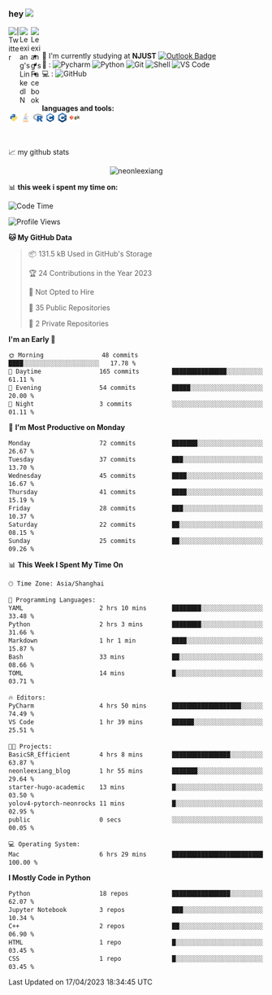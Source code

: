### hey  <img src="https://media.giphy.com/media/hvRJCLFzcasrR4ia7z/giphy.gif" width="25px">
<a href="https://twitter.com/">
  <img align="left" alt="| Twitter" width="22px" src="https://raw.githubusercontent.com/peterthehan/peterthehan/master/assets/twitter.svg" />
</a>
<a href="https://www.linkedin.com/in/翔-李-992382111/">
  <img align="left" alt="Leexiang's LinkedIN" width="22px" src="https://raw.githubusercontent.com/peterthehan/peterthehan/master/assets/linkedin.svg" />
</a>
<a href="https://www.facebook.com/neonleexiang/">
  <img align="left" alt="Leexiang's Facebook" width="22px" src="https://raw.githubusercontent.com/peterthehan/peterthehan/master/assets/facebook.svg" />
</a>

<br>
<br>


- 🏢 I'm currently studying at **NJUST** [![Outlook Badge](https://img.shields.io/badge/-neonleexiang-blue?style=plastic&logo=wechat&logoColor=white)]()
- 🚀 :
![Pycharm](https://img.shields.io/badge/-Pycharm-grey?style=plastic&logo=pycharm)
![Python](https://img.shields.io/badge/-Python-8fcfd1?style=plastic&logo=Python)
![Git](https://img.shields.io/badge/-Git-black?style=plastic&logo=git)
![Shell](https://img.shields.io/badge/-Shell-blasck?style=plastic&logo=Shell)
![VS Code](https://img.shields.io/badge/-VS%20Code-007ACC?style=plastic&logo=visual-studio-code)
- 💻 :
![GitHub](https://img.shields.io/badge/-GitHub-181717?style=plastic&logo=github)

<br />

**languages and tools:**  
<code><img height="20" src="https://raw.githubusercontent.com/github/explore/80688e429a7d4ef2fca1e82350fe8e3517d3494d/topics/python/python.png"></code>
<code><img height="20" src="https://raw.githubusercontent.com/github/explore/80688e429a7d4ef2fca1e82350fe8e3517d3494d/topics/java/java.png"></code>
<code><img height="20" src="https://raw.githubusercontent.com/github/explore/80688e429a7d4ef2fca1e82350fe8e3517d3494d/topics/r/r.png"></code>
<code><img height="20" src="https://raw.githubusercontent.com/github/explore/80688e429a7d4ef2fca1e82350fe8e3517d3494d/topics/c/c.png"></code>
<code><img height="20" src="https://raw.githubusercontent.com/github/explore/80688e429a7d4ef2fca1e82350fe8e3517d3494d/topics/cpp/cpp.png"></code>
<code><img height="20" src="https://raw.githubusercontent.com/github/explore/80688e429a7d4ef2fca1e82350fe8e3517d3494d/topics/git/git.png"></code>

<br>

📈 my github stats

<p align="center"> <img src="https://github-readme-stats.vercel.app/api?username=neonleexiang&show_icons=true&theme=gotham" alt="neonleexiang" />

📊 **this week i spent my time on:**
<!--START_SECTION:waka-->
![Code Time](http://img.shields.io/badge/Code%20Time-618%20hrs%203%20mins-blue)

![Profile Views](http://img.shields.io/badge/Profile%20Views-3-blue)

**🐱 My GitHub Data** 

> 📦 131.5 kB Used in GitHub's Storage 
 > 
> 🏆 24 Contributions in the Year 2023
 > 
> 🚫 Not Opted to Hire
 > 
> 📜 35 Public Repositories 
 > 
> 🔑 2 Private Repositories 
 > 
**I'm an Early 🐤** 

```text
🌞 Morning                48 commits          ████░░░░░░░░░░░░░░░░░░░░░   17.78 % 
🌆 Daytime                165 commits         ███████████████░░░░░░░░░░   61.11 % 
🌃 Evening                54 commits          █████░░░░░░░░░░░░░░░░░░░░   20.00 % 
🌙 Night                  3 commits           ░░░░░░░░░░░░░░░░░░░░░░░░░   01.11 % 
```
📅 **I'm Most Productive on Monday** 

```text
Monday                   72 commits          ███████░░░░░░░░░░░░░░░░░░   26.67 % 
Tuesday                  37 commits          ███░░░░░░░░░░░░░░░░░░░░░░   13.70 % 
Wednesday                45 commits          ████░░░░░░░░░░░░░░░░░░░░░   16.67 % 
Thursday                 41 commits          ████░░░░░░░░░░░░░░░░░░░░░   15.19 % 
Friday                   28 commits          ███░░░░░░░░░░░░░░░░░░░░░░   10.37 % 
Saturday                 22 commits          ██░░░░░░░░░░░░░░░░░░░░░░░   08.15 % 
Sunday                   25 commits          ██░░░░░░░░░░░░░░░░░░░░░░░   09.26 % 
```


📊 **This Week I Spent My Time On** 

```text
🕑︎ Time Zone: Asia/Shanghai

💬 Programming Languages: 
YAML                     2 hrs 10 mins       ████████░░░░░░░░░░░░░░░░░   33.48 % 
Python                   2 hrs 3 mins        ████████░░░░░░░░░░░░░░░░░   31.66 % 
Markdown                 1 hr 1 min          ████░░░░░░░░░░░░░░░░░░░░░   15.87 % 
Bash                     33 mins             ██░░░░░░░░░░░░░░░░░░░░░░░   08.66 % 
TOML                     14 mins             █░░░░░░░░░░░░░░░░░░░░░░░░   03.71 % 

🔥 Editors: 
PyCharm                  4 hrs 50 mins       ███████████████████░░░░░░   74.49 % 
VS Code                  1 hr 39 mins        ██████░░░░░░░░░░░░░░░░░░░   25.51 % 

🐱‍💻 Projects: 
BasicSR_Efficient        4 hrs 8 mins        ████████████████░░░░░░░░░   63.87 % 
neonleexiang_blog        1 hr 55 mins        ███████░░░░░░░░░░░░░░░░░░   29.64 % 
starter-hugo-academic    13 mins             █░░░░░░░░░░░░░░░░░░░░░░░░   03.50 % 
yolov4-pytorch-neonrocks 11 mins             █░░░░░░░░░░░░░░░░░░░░░░░░   02.95 % 
public                   0 secs              ░░░░░░░░░░░░░░░░░░░░░░░░░   00.05 % 

💻 Operating System: 
Mac                      6 hrs 29 mins       █████████████████████████   100.00 % 
```

**I Mostly Code in Python** 

```text
Python                   18 repos            ████████████████░░░░░░░░░   62.07 % 
Jupyter Notebook         3 repos             ███░░░░░░░░░░░░░░░░░░░░░░   10.34 % 
C++                      2 repos             ██░░░░░░░░░░░░░░░░░░░░░░░   06.90 % 
HTML                     1 repo              █░░░░░░░░░░░░░░░░░░░░░░░░   03.45 % 
CSS                      1 repo              █░░░░░░░░░░░░░░░░░░░░░░░░   03.45 % 
```




 Last Updated on 17/04/2023 18:34:45 UTC
<!--END_SECTION:waka-->
